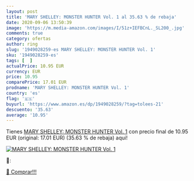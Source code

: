 ```yaml
---
layout: post
title: 'MARY SHELLEY: MONSTER HUNTER Vol. 1 al 35.63 % de rebaja'
date: 2020-09-06 13:50:39
image: 'https://m.media-amazon.com/images/I/51z+IEFBCnL._SL200_.jpg'
comments: true
category: ofertas
author: ring
slug: '1949028259-es MARY SHELLEY: MONSTER HUNTER Vol. 1'
sku: '1949028259-es'
tags: [  ]
actualPrice: 10.95 EUR
currency: EUR
price: 10.95
comparePrice: 17.01 EUR
prodname: 'MARY SHELLEY: MONSTER HUNTER Vol. 1'
country: 'es'
flag: '🇪🇸'
buyurl: 'https://www.amazon.es/dp/1949028259/?tag=tolees-21'
descuento: '35.63'
average: '10.95'
---
```


Tienes [MARY SHELLEY: MONSTER HUNTER Vol. 1](https://www.amazon.es/dp/1949028259/?tag=tolees-21) con precio final de  10.95 EUR (original: 17.01 EUR) (35.63 %  de rebaja) aqui!

[![MARY SHELLEY: MONSTER HUNTER Vol. 1](https://m.media-amazon.com/images/I/51z+IEFBCnL._SL200_.jpg)](https://www.amazon.es/dp/1949028259/?tag=tolees-21)

🔎:


[🛒 Comprar!!!](https://www.amazon.es/dp/1949028259/?tag=tolees-21)
